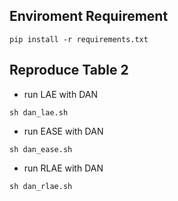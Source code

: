 ## Enviroment Requirement

`pip install -r requirements.txt`

## Reproduce Table 2
* run LAE with DAN

`sh dan_lae.sh`
* run EASE with DAN
  
`sh dan_ease.sh`
* run RLAE with DAN
  
`sh dan_rlae.sh`
